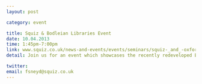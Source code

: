 ```yaml
---
layout: post

category: event

title: Squiz & Bodleian Libraries Event
date: 10.04.2013
time: 1:45pm-7:00pm
link: www.squiz.co.uk/news-and-events/events/seminars/squiz-_and_-oxford-bodleian-libraries-event
detail: Join us for an event which showcases the recently redeveloped Bodleian Libraries websites, discussion surrounding the project process and development, and thoughts on the current digital and web landscape, followed by a networking event in the Bodleian Library's 15th century Divinity School.

twitter: 
email: fsneyd@squiz.co.uk
---
```

